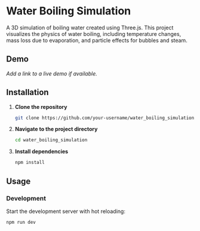 # Water Boiling Simulation

A 3D simulation of boiling water created using Three.js. This project visualizes the physics of water boiling, including temperature changes, mass loss due to evaporation, and particle effects for bubbles and steam.

## Demo

*Add a link to a live demo if available.*

## Installation

1. **Clone the repository**
    ```bash
    git clone https://github.com/your-username/water_boiling_simulation.git
    ```
2. **Navigate to the project directory**
    ```bash
    cd water_boiling_simulation
    ```
3. **Install dependencies**
    ```bash
    npm install
    ```

## Usage

### Development

Start the development server with hot reloading:

```bash
npm run dev
```

